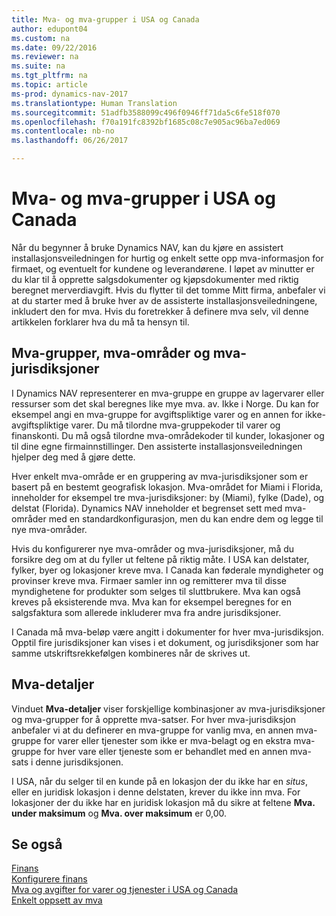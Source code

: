 ```yaml
---
title: Mva- og mva-grupper i USA og Canada
author: edupont04
ms.custom: na
ms.date: 09/22/2016
ms.reviewer: na
ms.suite: na
ms.tgt_pltfrm: na
ms.topic: article
ms-prod: dynamics-nav-2017
ms.translationtype: Human Translation
ms.sourcegitcommit: 51adfb3588099c496f0946ff71da5c6fe518f070
ms.openlocfilehash: f70a191fc8392bf1685c08c7e905ac96ba7ed069
ms.contentlocale: nb-no
ms.lasthandoff: 06/26/2017

---
```


# <a name="sales-tax-and-tax-groups-in-the-us-and-canada"></a>Mva- og mva-grupper i USA og Canada
Når du begynner å bruke Dynamics NAV, kan du kjøre en assistert installasjonsveiledningen for hurtig og enkelt sette opp mva-informasjon for firmaet, og eventuelt for kundene og leverandørene. I løpet av minutter er du klar til å opprette salgsdokumenter og kjøpsdokumenter med riktig beregnet merverdiavgift.
Hvis du flytter til det tomme Mitt firma, anbefaler vi at du starter med å bruke hver av de assisterte installasjonsveiledningene, inkludert den for mva. Hvis du foretrekker å definere mva selv, vil denne artikkelen forklarer hva du må ta hensyn til.  

## <a name="tax-groups-tax-areas-and-tax-jurisdictions"></a>Mva-grupper, mva-områder og mva-jurisdiksjoner
I Dynamics NAV representerer en mva-gruppe en gruppe av lagervarer eller ressurser som det skal beregnes like mye mva. av. Ikke i Norge. Du kan for eksempel angi en mva-gruppe for avgiftspliktige varer og en annen for ikke-avgiftspliktige varer. Du må tilordne mva-gruppekoder til varer og finanskonti. Du må også tilordne mva-områdekoder til kunder, lokasjoner og til dine egne firmainnstillinger. Den assisterte installasjonsveiledningen hjelper deg med å gjøre dette.  

Hver enkelt mva-område er en gruppering av mva-jurisdiksjoner som er basert på en bestemt geografisk lokasjon. Mva-området for Miami i Florida, inneholder for eksempel tre mva-jurisdiksjoner: by (Miami), fylke (Dade), og delstat (Florida). Dynamics NAV inneholder et begrenset sett med mva-områder med en standardkonfigurasjon, men du kan endre dem og legge til nye mva-områder.  

Hvis du konfigurerer nye mva-områder og mva-jurisdiksjoner, må du forsikre deg om at du fyller ut feltene på riktig måte. I USA kan delstater, fylker, byer og lokasjoner kreve mva. I Canada kan føderale myndigheter og provinser kreve mva. Firmaer samler inn og remitterer mva til disse myndighetene for produkter som selges til sluttbrukere. Mva kan også kreves på eksisterende mva. Mva kan for eksempel beregnes for en salgsfaktura som allerede inkluderer mva fra andre jurisdiksjoner.  

I Canada må mva-beløp være angitt i dokumenter for hver mva-jurisdiksjon. Opptil fire jurisdiksjoner kan vises i et dokument, og jurisdiksjoner som har samme utskriftsrekkefølgen kombineres når de skrives ut.

## <a name="tax-details"></a>Mva-detaljer
Vinduet **Mva-detaljer** viser forskjellige kombinasjoner av mva-jurisdiksjoner og mva-grupper for å opprette mva-satser. For hver mva-jurisdiksjon anbefaler vi at du definerer en mva-gruppe for vanlig mva, en annen mva-gruppe for varer eller tjenester som ikke er mva-belagt og en ekstra mva-gruppe for hver vare eller tjeneste som er behandlet med en annen mva-sats i denne jurisdiksjonen.  

I USA, når du selger til en kunde på en lokasjon der du ikke har en *situs*, eller en juridisk lokasjon i denne delstaten, krever du ikke inn mva. For lokasjoner der du ikke har en juridisk lokasjon må du sikre at feltene **Mva. under maksimum** og **Mva. over maksimum** er 0,00.  

## <a name="see-also"></a>Se også
[Finans](finance-setup.md)  
[Konfigurere finans](finance-setup-setup-finance-setup.md)  
[Mva og avgifter for varer og tjenester i USA og Canada](ca-finance-setup-tax.md)  
[Enkelt oppsett av mva](https://madeira.microsoft.com/en-us/blog/sales-tax-setup-made-easy)  

